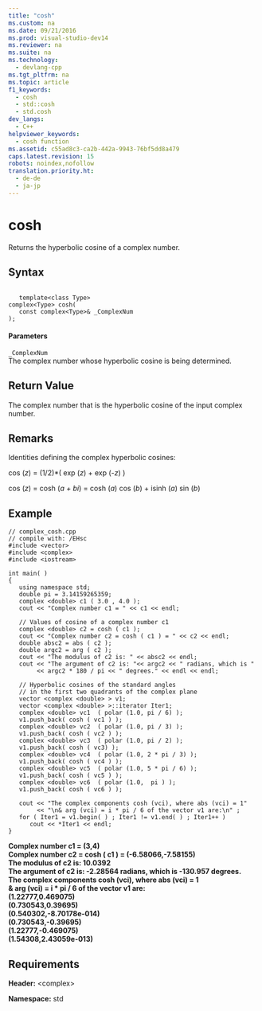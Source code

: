 ```yaml
---
title: "cosh"
ms.custom: na
ms.date: 09/21/2016
ms.prod: visual-studio-dev14
ms.reviewer: na
ms.suite: na
ms.technology: 
  - devlang-cpp
ms.tgt_pltfrm: na
ms.topic: article
f1_keywords: 
  - cosh
  - std::cosh
  - std.cosh
dev_langs: 
  - C++
helpviewer_keywords: 
  - cosh function
ms.assetid: c55ad8c3-ca2b-442a-9943-76bf5dd8a479
caps.latest.revision: 15
robots: noindex,nofollow
translation.priority.ht: 
  - de-de
  - ja-jp
---
```

# cosh
Returns the hyperbolic cosine of a complex number.  
  
## Syntax  
  
```  
  
   template<class Type>  
complex<Type> cosh(  
   const complex<Type>& _ComplexNum  
);  
```  
  
#### Parameters  
 `_ComplexNum`  
 The complex number whose hyperbolic cosine is being determined.  
  
## Return Value  
 The complex number that is the hyperbolic cosine of the input complex number.  
  
## Remarks  
 Identities defining the complex hyperbolic cosines:  
  
 cos (*z*) = (1/2)\*( exp (*z*) + exp (-*z*) )  
  
 cos (*z*) = cosh (*a + bi*) = cosh (*a*) cos (*b*) + isinh (*a*) sin (*b*)  
  
## Example  
  
```  
// complex_cosh.cpp  
// compile with: /EHsc  
#include <vector>  
#include <complex>  
#include <iostream>  
  
int main( )  
{  
   using namespace std;  
   double pi = 3.14159265359;  
   complex <double> c1 ( 3.0 , 4.0 );  
   cout << "Complex number c1 = " << c1 << endl;  
  
   // Values of cosine of a complex number c1  
   complex <double> c2 = cosh ( c1 );  
   cout << "Complex number c2 = cosh ( c1 ) = " << c2 << endl;  
   double absc2 = abs ( c2 );  
   double argc2 = arg ( c2 );  
   cout << "The modulus of c2 is: " << absc2 << endl;  
   cout << "The argument of c2 is: "<< argc2 << " radians, which is "   
        << argc2 * 180 / pi << " degrees." << endl << endl;   
  
   // Hyperbolic cosines of the standard angles   
   // in the first two quadrants of the complex plane  
   vector <complex <double> > v1;  
   vector <complex <double> >::iterator Iter1;  
   complex <double> vc1  ( polar (1.0, pi / 6) );  
   v1.push_back( cosh ( vc1 ) );  
   complex <double> vc2  ( polar (1.0, pi / 3) );  
   v1.push_back( cosh ( vc2 ) );  
   complex <double> vc3  ( polar (1.0, pi / 2) );  
   v1.push_back( cosh ( vc3) );  
   complex <double> vc4  ( polar (1.0, 2 * pi / 3) );  
   v1.push_back( cosh ( vc4 ) );  
   complex <double> vc5  ( polar (1.0, 5 * pi / 6) );  
   v1.push_back( cosh ( vc5 ) );  
   complex <double> vc6  ( polar (1.0,  pi ) );  
   v1.push_back( cosh ( vc6 ) );  
  
   cout << "The complex components cosh (vci), where abs (vci) = 1"  
        << "\n& arg (vci) = i * pi / 6 of the vector v1 are:\n" ;  
   for ( Iter1 = v1.begin( ) ; Iter1 != v1.end( ) ; Iter1++ )  
      cout << *Iter1 << endl;  
}  
```  
  
 **Complex number c1 = (3,4)**  
**Complex number c2 = cosh ( c1 ) = (-6.58066,-7.58155)**  
**The modulus of c2 is: 10.0392**  
**The argument of c2 is: -2.28564 radians, which is -130.957 degrees.**  
**The complex components cosh (vci), where abs (vci) = 1**  
**& arg (vci) = i \* pi / 6 of the vector v1 are:**  
**(1.22777,0.469075)**  
**(0.730543,0.39695)**  
**(0.540302,-8.70178e-014)**  
**(0.730543,-0.39695)**  
**(1.22777,-0.469075)**  
**(1.54308,2.43059e-013)**   
## Requirements  
 **Header:** <complex\>  
  
 **Namespace:** std